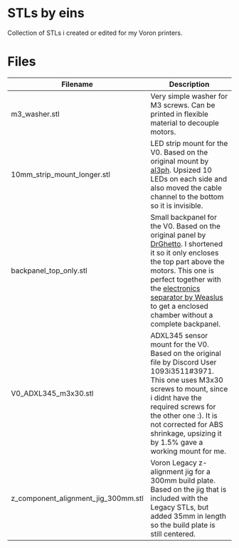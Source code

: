# STLs by eins

Collection of STLs i created or edited for my Voron printers.


# Files

| Filename | Description |
|---------------------------|-------------------------------|
|m3_washer.stl | Very simple washer for M3 screws. Can be printed in flexible material to decouple motors. |
|10mm_strip_mount_longer.stl | LED strip mount for the V0. Based on the original mount by [al3ph](https://github.com/al3ph). Upsized 10 LEDs on each side and also moved the cable channel to the bottom so it is invisible. |
|backpanel_top_only.stl | Small backpanel for the V0. Based on the original panel by [DrGhetto](https://github.com/Lingomat). I shortened it so it only encloses the top part above the motors. This one is perfect together with the [electronics separator by Weaslus](https://github.com/VoronDesign/VoronUsers/tree/master/printer_mods/Weaslus/Electronics-Bay-Seperator) to get a enclosed chamber without a complete backpanel. |
|V0_ADXL345_m3x30.stl | ADXL345 sensor mount for the V0. Based on the original file by Discord User 1093i3511#3971. This one uses M3x30 screws to mount, since i didnt have the  required screws for the other one :). It is not corrected for ABS shrinkage, upsizing it by 1.5% gave a working mount for me. |
|z_component_alignment_jig_300mm.stl | Voron Legacy z-alignment jig for a 300mm build plate. Based on the jig that is included with the Legacy STLs, but added 35mm in length so the build plate is still centered. |
